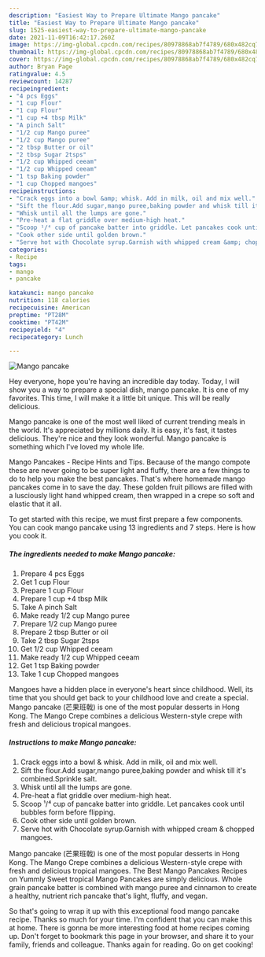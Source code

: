 ```yaml
---
description: "Easiest Way to Prepare Ultimate Mango pancake"
title: "Easiest Way to Prepare Ultimate Mango pancake"
slug: 1525-easiest-way-to-prepare-ultimate-mango-pancake
date: 2021-11-09T16:42:17.260Z
image: https://img-global.cpcdn.com/recipes/80978868ab7f4789/680x482cq70/mango-pancake-recipe-main-photo.jpg
thumbnail: https://img-global.cpcdn.com/recipes/80978868ab7f4789/680x482cq70/mango-pancake-recipe-main-photo.jpg
cover: https://img-global.cpcdn.com/recipes/80978868ab7f4789/680x482cq70/mango-pancake-recipe-main-photo.jpg
author: Bryan Page
ratingvalue: 4.5
reviewcount: 14287
recipeingredient:
- "4 pcs Eggs"
- "1 cup Flour"
- "1 cup Flour"
- "1 cup +4 tbsp Milk"
- "A pinch Salt"
- "1/2 cup Mango puree"
- "1/2 cup Mango puree"
- "2 tbsp Butter or oil"
- "2 tbsp Sugar 2tsps"
- "1/2 cup Whipped ceeam"
- "1/2 cup Whipped ceeam"
- "1 tsp Baking powder"
- "1 cup Chopped mangoes"
recipeinstructions:
- "Crack eggs into a bowl &amp; whisk. Add in milk, oil and mix well."
- "Sift the flour.Add sugar,mango puree,baking powder and whisk till it&#39;s combined.Sprinkle salt."
- "Whisk until all the lumps are gone."
- "Pre-heat a flat griddle over medium-high heat."
- "Scoop ¹/⁴ cup of pancake batter into griddle. Let pancakes cook until bubbles form before flipping."
- "Cook other side until golden brown."
- "Serve hot with Chocolate syrup.Garnish with whipped cream &amp; chopped mangoes."
categories:
- Recipe
tags:
- mango
- pancake

katakunci: mango pancake 
nutrition: 118 calories
recipecuisine: American
preptime: "PT28M"
cooktime: "PT42M"
recipeyield: "4"
recipecategory: Lunch

---
```



![Mango pancake](https://img-global.cpcdn.com/recipes/80978868ab7f4789/680x482cq70/mango-pancake-recipe-main-photo.jpg)

Hey everyone, hope you're having an incredible day today. Today, I will show you a way to prepare a special dish, mango pancake. It is one of my favorites. This time, I will make it a little bit unique. This will be really delicious.

Mango pancake is one of the most well liked of current trending meals in the world. It's appreciated by millions daily. It is easy, it's fast, it tastes delicious. They're nice and they look wonderful. Mango pancake is something which I've loved my whole life.

Mango Pancakes - Recipe Hints and Tips. Because of the mango compote these are never going to be super light and fluffy, there are a few things to do to help you make the best pancakes. That&#39;s where homemade mango pancakes come in to save the day. These golden fruit pillows are filled with a lusciously light hand whipped cream, then wrapped in a crepe so soft and elastic that it all.


To get started with this recipe, we must first prepare a few components. You can cook mango pancake using 13 ingredients and 7 steps. Here is how you cook it.

<!--inarticleads1-->

##### The ingredients needed to make Mango pancake:

1. Prepare 4 pcs Eggs
1. Get 1 cup Flour
1. Prepare 1 cup Flour
1. Prepare 1 cup +4 tbsp Milk
1. Take A pinch Salt
1. Make ready 1/2 cup Mango puree
1. Prepare 1/2 cup Mango puree
1. Prepare 2 tbsp Butter or oil
1. Take 2 tbsp Sugar 2tsps
1. Get 1/2 cup Whipped ceeam
1. Make ready 1/2 cup Whipped ceeam
1. Get 1 tsp Baking powder
1. Take 1 cup Chopped mangoes


Mangoes have a hidden place in everyone&#39;s heart since childhood. Well, its time that you should get back to your childhood love and create a special. Mango pancake (芒果班戟) is one of the most popular desserts in Hong Kong. The Mango Crepe combines a delicious Western-style crepe with fresh and delicious tropical mangoes. 

<!--inarticleads2-->

##### Instructions to make Mango pancake:

1. Crack eggs into a bowl &amp; whisk. Add in milk, oil and mix well.
1. Sift the flour.Add sugar,mango puree,baking powder and whisk till it&#39;s combined.Sprinkle salt.
1. Whisk until all the lumps are gone.
1. Pre-heat a flat griddle over medium-high heat.
1. Scoop ¹/⁴ cup of pancake batter into griddle. Let pancakes cook until bubbles form before flipping.
1. Cook other side until golden brown.
1. Serve hot with Chocolate syrup.Garnish with whipped cream &amp; chopped mangoes.


Mango pancake (芒果班戟) is one of the most popular desserts in Hong Kong. The Mango Crepe combines a delicious Western-style crepe with fresh and delicious tropical mangoes. The Best Mango Pancakes Recipes on Yummly Sweet tropical Mango Pancakes are simply delicious. Whole grain pancake batter is combined with mango puree and cinnamon to create a healthy, nutrient rich pancake that&#39;s light, fluffy, and vegan. 

So that's going to wrap it up with this exceptional food mango pancake recipe. Thanks so much for your time. I'm confident that you can make this at home. There is gonna be more interesting food at home recipes coming up. Don't forget to bookmark this page in your browser, and share it to your family, friends and colleague. Thanks again for reading. Go on get cooking!
